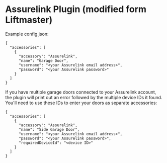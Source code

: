 
# Assurelink Plugin (modified form Liftmaster)

Example config.json:

    {
      "accessories": [
        {
          "accessory": "Assurelink",
          "name": "Garage Door",
          "username": "<your Assurelink email address>",
          "password": "<your Assurelink password>"
        }
      ]
    }

If you have multiple garage doors connected to your Assurelink account, the plugin will print out an error followed by the multiple device IDs it found. You'll need to use these IDs to enter your doors as separate accessories:

    {
      "accessories": [
        {
          "accessory": "Assurelink",
          "name": "Side Garage Door",
          "username": "<your Assurelink email address>",
          "password": "<your Assurelink password>",
          "requiredDeviceId": "<device ID>"
        }
      ]
    }

